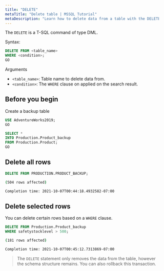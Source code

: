 ```yaml
---
title: "DELETE"
metaTitle: "Delete table | MSSQL Tutorial"
metaDescription: "Learn how to delete data from a table with the DELETE command"
---
```


The `DELETE` is a T-SQL command of type DML.

Syntax:

```SQL
DELETE FROM <table_name>
WHERE <condition>;
GO
```

Arguments

* `<table_name>`: Table name to delete data from.
* `<condition>`: The `WHERE` clause on applied on the search result.

## Before you begin

Create a backup table

```SQL
USE AdventureWorks2019;
GO

SELECT *  
INTO Production.Product_backup 
FROM Production.Product;
GO 
```

## Delete all rows

```SQL
DELETE FROM PRODUCTION.PRODUCT_BACKUP;
```

```bash
(504 rows affected)

Completion time: 2021-10-07T00:44:18.4932582-07:00
```

## Delete selected rows

You can delete certain rows based on a `WHERE` clause.

```SQL
DELETE FROM Production.Product_backup 
WHERE safetystocklevel > 500;
```

```bash
(181 rows affected)

Completion time: 2021-10-07T00:45:12.7313869-07:00
```

> The `DELETE` statement only removes the data from the table, however the schema structure remains.
You can also rollback this transaction.

